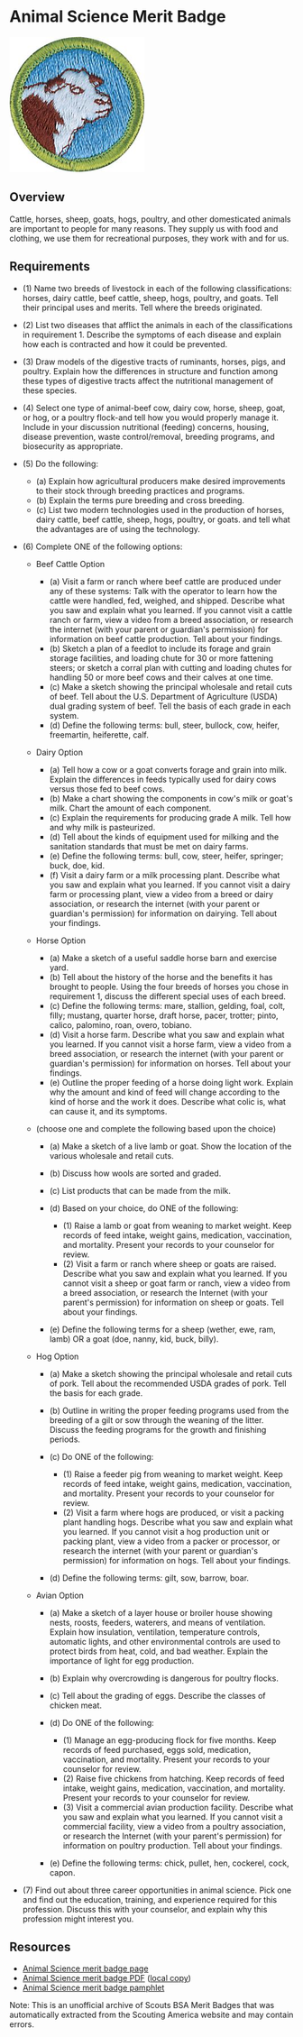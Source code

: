 

# Animal Science Merit Badge

![Animal Science Merit Badge](images/animal-science-merit-badge.jpg)

## Overview



Cattle, horses, sheep, goats, hogs, poultry, and other domesticated animals are important to people for many reasons. They supply us with food and clothing, we use them for recreational purposes, they work with and for us.

## Requirements

* (1) Name two breeds of livestock in each of the following classifications: horses, dairy cattle, beef cattle, sheep, hogs, poultry, and goats. Tell their principal uses and merits. Tell where the breeds originated.
* (2) List two diseases that afflict the animals in each of the classifications in requirement 1. Describe the symptoms of each disease and explain how each is contracted and how it could be prevented.
* (3) Draw models of the digestive tracts of ruminants, horses, pigs, and poultry. Explain how the differences in structure and function among these types of digestive tracts affect the nutritional management of these species.
* (4) Select one type of animal-beef cow, dairy cow, horse, sheep, goat, or hog, or a poultry flock-and tell how you would properly manage it. Include in your discussion nutritional (feeding) concerns, housing, disease prevention, waste control/removal, breeding programs, and biosecurity as appropriate.
* (5) Do the following:
    * (a) Explain how agricultural producers make desired improvements to their stock through breeding practices and programs.
    * (b) Explain the terms pure breeding and cross breeding.
    * (c) List two modern technologies used in the production of horses, dairy cattle, beef cattle, sheep, hogs, poultry, or goats. and tell what the advantages are of using the technology.


* (6) Complete ONE of the following options:
    * Beef Cattle Option
        * (a) Visit a farm or ranch where beef cattle are produced under any of these systems:   Talk with the operator to learn how the cattle were handled, fed, weighed, and shipped. Describe what you saw and explain what you learned. If you cannot visit a cattle ranch or farm, view a video from a breed association, or research the internet (with your parent or guardian's permission) for information on beef cattle production. Tell about your findings.
        * (b) Sketch a plan of a feedlot to include its forage and grain storage facilities, and loading chute for 30 or more fattening steers; or sketch a corral plan with cutting and loading chutes for handling 50 or more beef cows and their calves at one time.
        * (c) Make a sketch showing the principal wholesale and retail cuts of beef. Tell about the U.S. Department of Agriculture (USDA) dual grading system of beef. Tell the basis of each grade in each system.
        * (d) Define the following terms: bull, steer, bullock, cow, heifer, freemartin, heiferette, calf.


    * Dairy Option
        * (a) Tell how a cow or a goat converts forage and grain into milk. Explain the differences in feeds typically used for dairy cows versus those fed to beef cows.
        * (b) Make a chart showing the components in cow's milk or goat's milk. Chart the amount of each component.
        * (c) Explain the requirements for producing grade A milk. Tell how and why milk is pasteurized.
        * (d) Tell about the kinds of equipment used for milking and the sanitation standards that must be met on dairy farms.
        * (e) Define the following terms: bull, cow, steer, heifer, springer; buck, doe, kid.
        * (f) Visit a dairy farm or a milk processing plant. Describe what you saw and explain what you learned. If you cannot visit a dairy farm or processing plant, view a video from a breed or dairy association, or research the internet (with your parent or guardian's permission) for information on dairying. Tell about your findings.


    * Horse Option
        * (a) Make a sketch of a useful saddle horse barn and exercise yard.
        * (b) Tell about the history of the horse and the benefits it has brought to people. Using the four breeds of horses you chose in requirement 1, discuss the different special uses of each breed.
        * (c) Define the following terms: mare, stallion, gelding, foal, colt, filly; mustang, quarter horse, draft horse, pacer, trotter; pinto, calico, palomino, roan, overo, tobiano.
        * (d) Visit a horse farm. Describe what you saw and explain what you learned. If you cannot visit a horse farm, view a video from a breed association, or research the internet (with your parent or guardian's permission) for information on horses. Tell about your findings.
        * (e) Outline the proper feeding of a horse doing light work. Explain why the amount and kind of feed will change according to the kind of horse and the work it does. Describe what colic is, what can cause it, and its symptoms.


    * (choose one and complete the following based upon the choice)
        * (a) Make a sketch of a live lamb or goat. Show the location of the various wholesale and retail cuts.
        * (b) Discuss how wools are sorted and graded.
        * (c) List products that can be made from the milk.
        * (d) Based on your choice, do ONE of the following:
            * (1) Raise a lamb or goat from weaning to market weight. Keep records of feed intake, weight gains, medication, vaccination, and mortality. Present your records to your counselor for review.
            * (2) Visit a farm or ranch where sheep or goats are raised. Describe what you saw and explain what you learned. If you cannot visit a sheep or goat farm or ranch, view a video from a breed association, or research the Internet (with your parent's permission) for information on sheep or goats. Tell about your findings.


        * (e) Define the following terms for a sheep (wether, ewe, ram, lamb) OR a goat (doe, nanny, kid, buck, billy).


    * Hog Option
        * (a) Make a sketch showing the principal wholesale and retail cuts of pork. Tell about the recommended USDA grades of pork. Tell the basis for each grade.
        * (b) Outline in writing the proper feeding programs used from the breeding of a gilt or sow through the weaning of the litter. Discuss the feeding programs for the growth and finishing periods.
        * (c) Do ONE of the following:
            * (1) Raise a feeder pig from weaning to market weight. Keep records of feed intake, weight gains, medication, vaccination, and mortality. Present your records to your counselor for review.
            * (2) Visit a farm where hogs are produced, or visit a packing plant handling hogs. Describe what you saw and explain what you learned. If you cannot visit a hog production unit or packing plant, view a video  from a packer or processor, or research the internet (with your parent or guardian's permission) for information on hogs. Tell about your findings.


        * (d) Define the following terms: gilt, sow, barrow, boar.


    * Avian Option
        * (a) Make a sketch of a layer house or broiler house showing nests, roosts, feeders, waterers, and means of ventilation. Explain how insulation, ventilation, temperature controls, automatic lights, and other environmental controls are used to protect birds from heat, cold, and bad weather. Explain the importance of light for egg production.
        * (b) Explain why overcrowding is dangerous for poultry flocks.
        * (c) Tell about the grading of eggs. Describe the classes of chicken meat.
        * (d) Do ONE of the following:
            * (1) Manage an egg-producing flock for five months. Keep records of feed purchased, eggs sold, medication, vaccination, and mortality. Present your records to your counselor for review.
            * (2) Raise five chickens from hatching. Keep records of feed intake, weight gains, medication, vaccination, and mortality. Present your records to your counselor for review.
            * (3) Visit a commercial avian production facility. Describe what you saw and explain what you learned. If you cannot visit a commercial facility, view a video from a poultry association, or research the Internet (with your parent's permission) for information on poultry production. Tell about your findings.


        * (e) Define the following terms: chick, pullet, hen, cockerel, cock, capon.




* (7) Find out about three career opportunities in animal science. Pick one and find out the education, training, and experience required for this profession. Discuss this with your counselor, and explain why this profession might interest you.


## Resources

- [Animal Science merit badge page](https://www.scouting.org/merit-badges/animal-science/)
- [Animal Science merit badge PDF](https://filestore.scouting.org/filestore/Merit_Badge_ReqandRes/2023_Updates/35854(23)_Animal%20Science_REQ.pdf) ([local copy](files/animal-science-merit-badge.pdf))
- [Animal Science merit badge pamphlet](None)

Note: This is an unofficial archive of Scouts BSA Merit Badges that was automatically extracted from the Scouting America website and may contain errors.